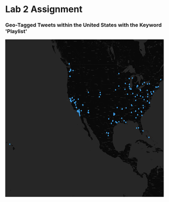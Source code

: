# Lab 2 Assignment


### Geo-Tagged Tweets within the United States with the Keyword 'Playlist'

<img src="img/tweets_map.png" width="800" height="500">
